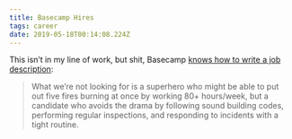 ```yaml
---
title: Basecamp Hires
tags: career
date: 2019-05-18T00:14:08.224Z
---
```

This isn’t in my line of work, but shit, Basecamp [knows how to write a job description](https://m.signalvnoise.com/were-hiring-a-director-of-operations/):

> What we’re not looking for is a superhero who might be able to put out five fires burning at once by working 80+ hours/week, but a candidate who avoids the drama by following sound building codes, performing regular inspections, and responding to incidents with a tight routine.
